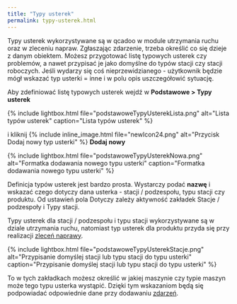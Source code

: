 ```yaml
---
title: "Typy usterek"
permalink: typy-usterek.html
---
```


Typy usterek wykorzystywane są w qcadoo w module utrzymania ruchu oraz w zleceniu napraw. Zgłaszając zdarzenie, trzeba określić co się dzieje z danym obiektem. Możesz przygotować listę typowych usterek czy problemów, a nawet przypisać je jako domyślne do typów stacji czy stacji roboczych. Jeśli wydarzy się coś nieprzewidzianego - użytkownik będzie mógł wskazać typ usterki = inne i w polu opis uszczegółowić sytuację.

Aby zdefiniować listę typowych usterek wejdź w **Podstawowe > Typy usterek**

{% include lightbox.html file="podstawoweTypyUsterekLista.png" alt="Lista typów usterek" caption="Lista typów usterek" %}

i kliknij {% include inline_image.html file="newIcon24.png" alt="Przycisk Dodaj nowy typ usterki" %} **Dodaj nowy**

{% include lightbox.html file="podstawoweTypyUsterekNowa.png" alt="Formatka dodawania nowego typu usterki" caption="Formatka dodawania nowego typu usterki" %}

Definicja typów usterek jest bardzo prosta. Wystarczy podać **nazwę** i wskazać czego dotyczy dana usterka - stacji / podzespołu, typu stacji czy produktu. Od ustawień pola Dotyczy zależy aktywność zakładek Stacje / podzespoły i Typy stacji.

Typy usterek dla stacji / podzespołu i typu stacji wykorzystywane są w dziale utrzymania ruchu, natomiast typ usterek dla produktu przyda się przy realizacji [zleceń naprawy](/zlecenia-naprawy).

{% include lightbox.html file="podstawoweTypyUsterekStacje.png" alt="Przypisanie domyślej stacji lub typu stacji do typu usterki" caption="Przypisanie domyślej stacji lub typu stacji do typu usterki" %}

To w tych zakładkach możesz określić w jakiej maszynie czy typie maszyn może tego typu usterka wystąpić. Dzięki tym wskazaniom będą się podpowiadać odpowiednie dane przy dodawaniu [zdarzeń](/zdarzenia).
